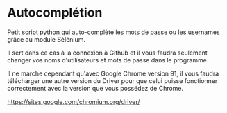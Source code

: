# Autocomplétion

Petit script python qui auto-complète les mots de passe ou les usernames grâce au module Sélénium.

Il sert dans ce cas à la connexion à Github et il vous faudra seulement changer vos noms d'utilisateurs et mots de passe dans le programme.

Il ne marche cependant qu'avec Google Chrome version 91, il vous faudra télécharger une autre version du Driver pour que celui puisse fonctionner correctement avec la version que vous possédez de Chrome.

https://sites.google.com/chromium.org/driver/
